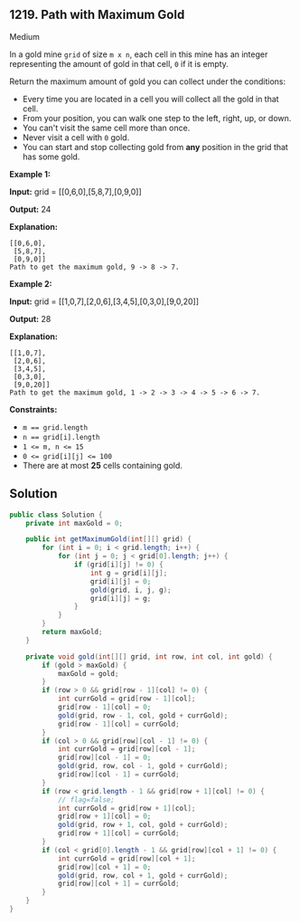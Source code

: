 ## 1219\. Path with Maximum Gold

Medium

In a gold mine `grid` of size `m x n`, each cell in this mine has an integer representing the amount of gold in that cell, `0` if it is empty.

Return the maximum amount of gold you can collect under the conditions:

*   Every time you are located in a cell you will collect all the gold in that cell.
*   From your position, you can walk one step to the left, right, up, or down.
*   You can't visit the same cell more than once.
*   Never visit a cell with `0` gold.
*   You can start and stop collecting gold from **any** position in the grid that has some gold.

**Example 1:**

**Input:** grid = [[0,6,0],[5,8,7],[0,9,0]]

**Output:** 24

**Explanation:** 
    
    [[0,6,0], 
     [5,8,7], 
     [0,9,0]] 
    Path to get the maximum gold, 9 -> 8 -> 7.

**Example 2:**

**Input:** grid = [[1,0,7],[2,0,6],[3,4,5],[0,3,0],[9,0,20]]

**Output:** 28

**Explanation:** 

    [[1,0,7], 
     [2,0,6], 
     [3,4,5], 
     [0,3,0], 
     [9,0,20]] 
    Path to get the maximum gold, 1 -> 2 -> 3 -> 4 -> 5 -> 6 -> 7.

**Constraints:**

*   `m == grid.length`
*   `n == grid[i].length`
*   `1 <= m, n <= 15`
*   `0 <= grid[i][j] <= 100`
*   There are at most **25** cells containing gold.

## Solution

```java
public class Solution {
    private int maxGold = 0;

    public int getMaximumGold(int[][] grid) {
        for (int i = 0; i < grid.length; i++) {
            for (int j = 0; j < grid[0].length; j++) {
                if (grid[i][j] != 0) {
                    int g = grid[i][j];
                    grid[i][j] = 0;
                    gold(grid, i, j, g);
                    grid[i][j] = g;
                }
            }
        }
        return maxGold;
    }

    private void gold(int[][] grid, int row, int col, int gold) {
        if (gold > maxGold) {
            maxGold = gold;
        }
        if (row > 0 && grid[row - 1][col] != 0) {
            int currGold = grid[row - 1][col];
            grid[row - 1][col] = 0;
            gold(grid, row - 1, col, gold + currGold);
            grid[row - 1][col] = currGold;
        }
        if (col > 0 && grid[row][col - 1] != 0) {
            int currGold = grid[row][col - 1];
            grid[row][col - 1] = 0;
            gold(grid, row, col - 1, gold + currGold);
            grid[row][col - 1] = currGold;
        }
        if (row < grid.length - 1 && grid[row + 1][col] != 0) {
            // flag=false;
            int currGold = grid[row + 1][col];
            grid[row + 1][col] = 0;
            gold(grid, row + 1, col, gold + currGold);
            grid[row + 1][col] = currGold;
        }
        if (col < grid[0].length - 1 && grid[row][col + 1] != 0) {
            int currGold = grid[row][col + 1];
            grid[row][col + 1] = 0;
            gold(grid, row, col + 1, gold + currGold);
            grid[row][col + 1] = currGold;
        }
    }
}
```